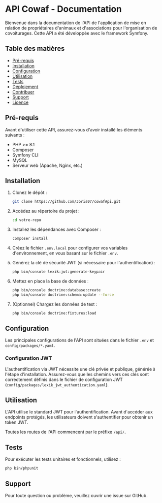 
# API Cowaf - Documentation

Bienvenue dans la documentation de l'API de l'application de mise en relation de propriétaires d'animaux et d'associations pour l'organisation de covoiturages. Cette API a été développée avec le framework Symfony.

## Table des matières

- [Pré-requis](#pré-requis)
- [Installation](#installation)
- [Configuration](#configuration)
- [Utilisation](#utilisation)
- [Tests](#tests)
- [Déploiement](#déploiement)
- [Contribuer](#contribuer)
- [Support](#support)
- [Licence](#licence)

## Pré-requis

Avant d'utiliser cette API, assurez-vous d'avoir installé les éléments suivants :

- PHP >= 8.1
- Composer
- Symfony CLI
- MySQL
- Serveur web (Apache, Nginx, etc.)

## Installation

1. Clonez le dépôt :

   ```bash
   git clone https://github.com/Joris07/cowafApi.git
   ```

2. Accédez au répertoire du projet :

   ```bash
   cd votre-repo
   ```

3. Installez les dépendances avec Composer :

   ```bash
   composer install
   ```

4. Créez le fichier `.env.local` pour configurer vos variables d'environnement, en vous basant sur le fichier `.env`.

5. Générez la clé de sécurité JWT (si nécessaire pour l'authentification) :

   ```bash
   php bin/console lexik:jwt:generate-keypair
   ```

6. Mettez en place la base de données :

   ```bash
   php bin/console doctrine:database:create
   php bin/console doctrine:schema:update --force
   ```

7. (Optionnel) Chargez les données de test :

   ```bash
   php bin/console doctrine:fixtures:load
   ```

## Configuration

Les principales configurations de l'API sont situées dans le fichier `.env` et `config/packages/*.yaml`.

### Configuration JWT

L'authentification via JWT nécessite une clé privée et publique, générée à l'étape d'installation. Assurez-vous que les chemins vers ces clés sont correctement définis dans le fichier de configuration JWT (`config/packages/lexik_jwt_authentication.yaml`).

## Utilisation

L'API utilise le standard JWT pour l'authentification. Avant d'accéder aux endpoints protégés, les utilisateurs doivent s'authentifier pour obtenir un token JWT.

Toutes les routes de l'API commencent par le préfixe `/api/`.

## Tests

Pour exécuter les tests unitaires et fonctionnels, utilisez :

```bash
php bin/phpunit
```

## Support

Pour toute question ou problème, veuillez ouvrir une issue sur GitHub.
